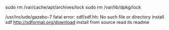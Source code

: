 sudo rm /var/cache/apt/archives/lock
sudo rm /var/lib/dpkg/lock

/usr/include/gazebo-7  fatal error: sdf/sdf.hh: No such file or directory
install sdf
http://sdformat.org/download
install from source 
read its readme